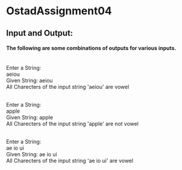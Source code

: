 # OstadAssignment04
## Input and Output:


#### The following are some combinations of outputs for various inputs.
</br>
Enter a String:</br>
aeiou</br>
Given String: aeiou</br>
All Charecters of the input string 'aeiou' are vowel</br>
</br>

Enter a String:</br>
apple</br>
Given String: apple</br>
All Charecters of the input string 'apple' are not vowel</br>

</br>
Enter a String:</br>
ae io ui</br>
Given String: ae io ui</br>
All Charecters of the input string 'ae io ui' are vowel</br>



